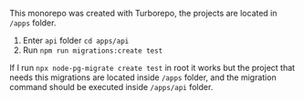 This monorepo was created with Turborepo, the projects are located in `/apps` folder.

1. Enter `api` folder `cd apps/api`
2. Run `npm run migrations:create test`

If I run `npx node-pg-migrate create test` in root it works but the project that needs this migrations are located inside `/apps` folder, and the migration command should be executed inside `/apps/api` folder.
